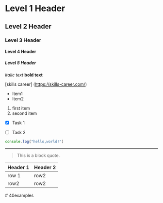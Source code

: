 # Level 1 Header

## Level 2 Header

### Level 3 Header

#### Level 4 Header

##### Level 5 Header



*italic text*
**bold text**



[skills career] (https://skills-career.com/)


- Item1
- Item2

1. first item
2. second item

- [x] Task 1
- [ ]  Task 2




```JavaScript
console.log("hello,world!")
```


---

>  This is a block quote.



| Header 1 | Header 2 |
|--------- | -------- |
| row 1    | row2     |
| row2     | row2     |









#   4 0 e x a m p l e s  
 